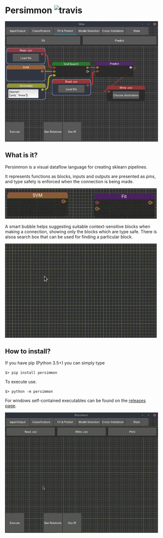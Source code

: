 Persimmon ![travis](https://travis-ci.org/AlvarBer/Persimmon.svg?branch=master)
===================

![Final aspect](docs/images/final_aspect.png)

What is it?
-----------
Persimmon is a visual dataflow language for creating sklearn pipelines.

It represents functions as blocks, inputs and outputs are presented as pins,
and type safety is enforced when the connection is being made.

![Type safety](docs/images/type_safety.gif)

A smart bubble helps suggesting suitable context-sensitive blocks when making
a connection, showing only the blocks which are type safe.
There is alsoa search box that can be used for finding a particular block.

![Smart bubble](docs/images/smubble.gif)


How to install?
---------------
If you have pip (Python 3.5+) you can simply type

`$> pip install persimmon`

To execute use.

`$> python -m persimmon`

For windows self-contained executables can be found on the [releases page].


![Full use](docs/images/full_use.gif)


[releases page]: https://github.com/AlvarBer/Persimmon/releases
